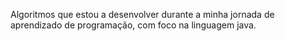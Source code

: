Algoritmos que estou a desenvolver durante a minha jornada de aprendizado de programação, com foco na linguagem java.
